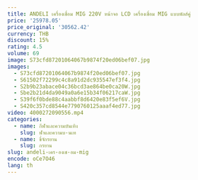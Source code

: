 ```yaml
---
title: ANDELI เครื่องเชื่อม MIG 220V หน้าจอ LCD เครื่องเชื่อม MIG แบบพัลส์คู่
price: '25978.05'
price_original: '30562.42'
currency: THB
discount: 15%
rating: 4.5
volume: 69
image: S73cfd87201064067b9874f20ed06bef07.jpg
images:
  - S73cfd87201064067b9874f20ed06bef07.jpg
  - S61502f72299c4c8a91d2dc935547ef3f4.jpg
  - S2b9b23abace04c36bcd3ae864be0ca20W.jpg
  - Sbe2b21d4da9049a0a6e15b34f06217caW.jpg
  - S39f6f0bde88c4aabbf8d6420e83f5ef6V.jpg
  - S420c357cd8544e7790760125aaaf4ed77.jpg
video: 4000272090556.mp4
categories:
  - name: กีฬาและความบันเทิง
    slug: ฬาและความบ-นเท
  - name: ขี่จักรยาน
    slug: กรยาน
slug: andeli-เคร-องเช-อม-mig
encode: oCe7O46
lang: th
---
```

  